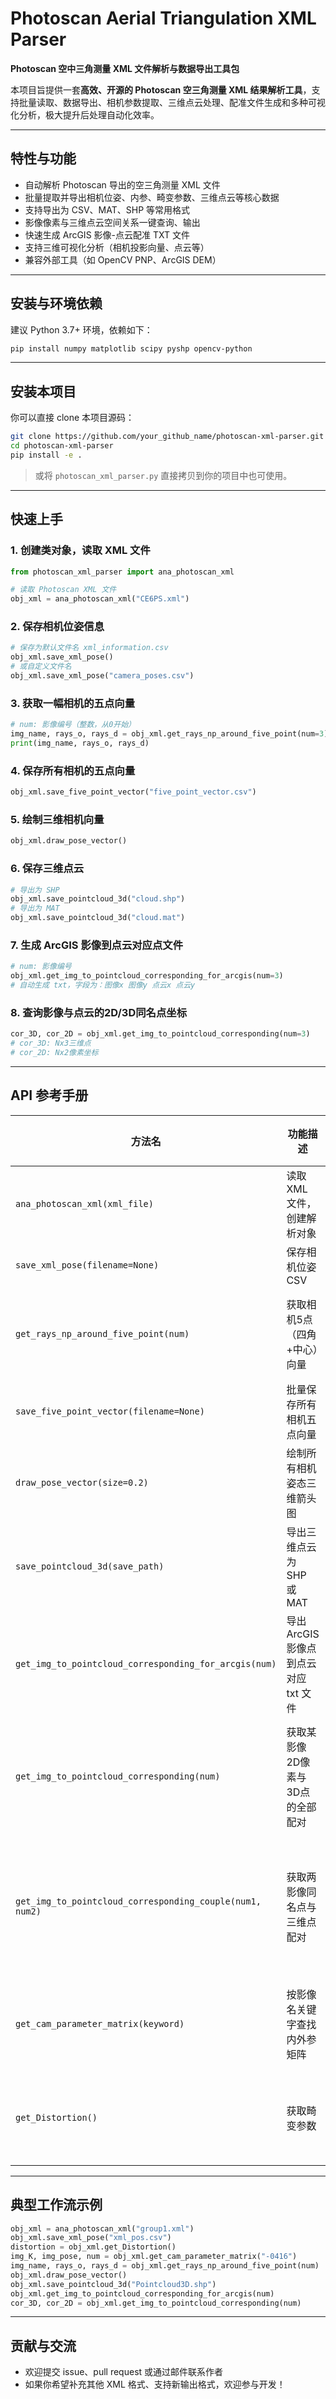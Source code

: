 

# Photoscan Aerial Triangulation XML Parser

**Photoscan 空中三角测量 XML 文件解析与数据导出工具包**

本项目旨提供一套**高效、开源的 Photoscan 空三角测量 XML 结果解析工具**，支持批量读取、数据导出、相机参数提取、三维点云处理、配准文件生成和多种可视化分析，极大提升后处理自动化效率。

---

## 特性与功能

* 自动解析 Photoscan 导出的空三角测量 XML 文件
* 批量提取并导出相机位姿、内参、畸变参数、三维点云等核心数据
* 支持导出为 CSV、MAT、SHP 等常用格式
* 影像像素与三维点云空间关系一键查询、输出
* 快速生成 ArcGIS 影像-点云配准 TXT 文件
* 支持三维可视化分析（相机投影向量、点云等）
* 兼容外部工具（如 OpenCV PNP、ArcGIS DEM）

---

## 安装与环境依赖

建议 Python 3.7+ 环境，依赖如下：

```bash
pip install numpy matplotlib scipy pyshp opencv-python
```

---

## 安装本项目

你可以直接 clone 本项目源码：

```bash
git clone https://github.com/your_github_name/photoscan-xml-parser.git
cd photoscan-xml-parser
pip install -e .
```

> 或将 `photoscan_xml_parser.py` 直接拷贝到你的项目中也可使用。

---

## 快速上手

### 1. 创建类对象，读取 XML 文件

```python
from photoscan_xml_parser import ana_photoscan_xml

# 读取 Photoscan XML 文件
obj_xml = ana_photoscan_xml("CE6PS.xml")
```

### 2. 保存相机位姿信息

```python
# 保存为默认文件名 xml_information.csv
obj_xml.save_xml_pose()
# 或自定义文件名
obj_xml.save_xml_pose("camera_poses.csv")
```

### 3. 获取一幅相机的五点向量

```python
# num: 影像编号（整数，从0开始）
img_name, rays_o, rays_d = obj_xml.get_rays_np_around_five_point(num=3)
print(img_name, rays_o, rays_d)
```

### 4. 保存所有相机的五点向量

```python
obj_xml.save_five_point_vector("five_point_vector.csv")
```

### 5. 绘制三维相机向量

```python
obj_xml.draw_pose_vector()
```

### 6. 保存三维点云

```python
# 导出为 SHP
obj_xml.save_pointcloud_3d("cloud.shp")
# 导出为 MAT
obj_xml.save_pointcloud_3d("cloud.mat")
```

### 7. 生成 ArcGIS 影像到点云对应点文件

```python
# num: 影像编号
obj_xml.get_img_to_pointcloud_corresponding_for_arcgis(num=3)
# 自动生成 txt，字段为：图像x 图像y 点云x 点云y
```

### 8. 查询影像与点云的2D/3D同名点坐标

```python
cor_3D, cor_2D = obj_xml.get_img_to_pointcloud_corresponding(num=3)
# cor_3D: Nx3三维点
# cor_2D: Nx2像素坐标
```

---

## API 参考手册

| 方法名                                                      | 功能描述                      | 参数说明                     | 返回值               |
| -------------------------------------------------------- | ------------------------- | ------------------------ | ----------------- |
| `ana_photoscan_xml(xml_file)`                            | 读取 XML 文件，创建解析对象          | `xml_file`: XML文件名       | 类对象               |
| `save_xml_pose(filename=None)`                           | 保存相机位姿 CSV                | `filename`: 文件名（可选）      | 无                 |
| `get_rays_np_around_five_point(num)`                     | 获取相机5点（四角+中心）向量           | `num`: 影像编号              | img名, 原点, 方向      |
| `save_five_point_vector(filename=None)`                  | 批量保存所有相机五点向量              | `filename`: 文件名（可选）      | 无                 |
| `draw_pose_vector(size=0.2)`                             | 绘制所有相机姿态三维箭头图             | `size`: 向量缩放因子           | 无                 |
| `save_pointcloud_3d(save_path)`                          | 导出三维点云为 SHP 或 MAT         | `save_path`: 文件名（后缀自动判别） | 无                 |
| `get_img_to_pointcloud_corresponding_for_arcgis(num)`    | 导出 ArcGIS 影像点到点云对应 txt 文件 | `num`: 影像编号              | 无                 |
| `get_img_to_pointcloud_corresponding(num)`               | 获取某影像2D像素与3D点的全部配对        | `num`: 影像编号              | 3D点数组, 2D点数组      |
| `get_img_to_pointcloud_corresponding_couple(num1, num2)` | 获取两影像同名点与三维点配对            | `num1`, `num2`: 两影像编号    | 2D点1, 2D点2, 3D点数组 |
| `get_cam_parameter_matrix(keyword)`                      | 按影像名关键字查找内外参矩阵            | `keyword`: 字符串关键字        | 内参, 外参, 编号        |
| `get_Distortion()`                                       | 获取畸变参数                    | 无                        | 畸变参数字典            |

---

## 典型工作流示例

```python
obj_xml = ana_photoscan_xml("group1.xml")
obj_xml.save_xml_pose("xml_pos.csv")
distortion = obj_xml.get_Distortion()
img_K, img_pose, num = obj_xml.get_cam_parameter_matrix("-0416")
img_name, rays_o, rays_d = obj_xml.get_rays_np_around_five_point(num)
obj_xml.draw_pose_vector()
obj_xml.save_pointcloud_3d("Pointcloud3D.shp")
obj_xml.get_img_to_pointcloud_corresponding_for_arcgis(num)
cor_3D, cor_2D = obj_xml.get_img_to_pointcloud_corresponding(num)
```

---

## 贡献与交流

* 欢迎提交 issue、pull request 或通过邮件联系作者
* 如果你希望补充其他 XML 格式、支持新输出格式，欢迎参与开发！






